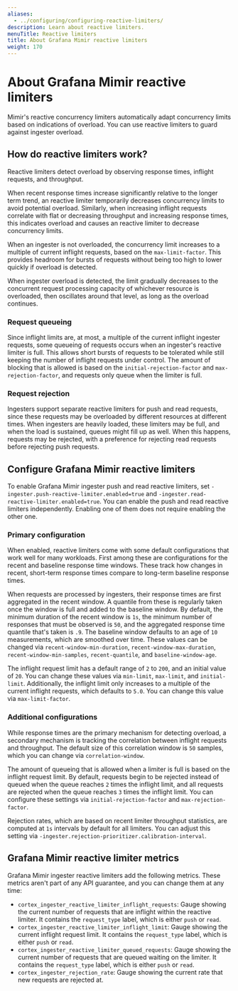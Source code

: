 ```yaml
---
aliases:
  - ../configuring/configuring-reactive-limiters/
description: Learn about reactive limiters.
menuTitle: Reactive limiters
title: About Grafana Mimir reactive limiters
weight: 170
---
```


# About Grafana Mimir reactive limiters

Mimir's reactive concurrency limiters automatically adapt concurrency limits based on indications of overload. You can use reactive limiters to guard against ingester overload.

## How do reactive limiters work?

Reactive limiters detect overload by observing response times, inflight requests, and throughput.

When recent response times increase significantly relative to the longer term trend, an reactive limiter temporarily decreases concurrency limits to avoid potential overload. Similarly, when increasing inflight requests correlate with flat or decreasing throughput and increasing response times, this indicates overload and causes an reactive limiter to decrease concurrency limits.

When an ingester is not overloaded, the concurrency limit increases to a multiple of current inflight requests, based on the `max-limit-factor`. This provides headroom for bursts of requests without being too high to lower quickly if overload is detected.

When ingester overload is detected, the limit gradually decreases to the concurrent request processing capacity of whichever resource is overloaded, then oscillates around that level, as long as the overload continues.

### Request queueing

Since inflight limits are, at most, a multiple of the current inflight ingester requests, some queueing of requests occurs when an ingester's reactive limiter is full. This allows short bursts of requests to be tolerated while still keeping the number of inflight requests under control. The amount of blocking that is allowed is based on the `initial-rejection-factor` and `max-rejection-factor`, and requests only queue when the limiter is full.

### Request rejection

Ingesters support separate reactive limiters for push and read requests, since these requests may be overloaded by different resources at different times. When ingesters are heavily loaded, these limiters may be full, and when the load is sustained, queues might fill up as well. When this happens, requests may be rejected, with a preference for rejecting read requests before rejecting push requests.

## Configure Grafana Mimir reactive limiters

To enable Grafana Mimir ingester push and read reactive limiters, set `-ingester.push-reactive-limiter.enabled=true` and `-ingester.read-reactive-limiter.enabled=true`. You can enable the push and read reactive limiters independently. Enabling one of them does not require enabling the other one.

### Primary configuration

When enabled, reactive limiters come with some default configurations that work well for many workloads. First among these are configurations for the recent and baseline response time windows. These track how changes in recent, short-term response times compare to long-term baseline response times.

When requests are processed by ingesters, their response times are first aggregated in the recent window. A quantile from these is regularly taken once the window is full and added to the baseline window. By default, the minimum duration of the recent window is `1s`, the minimum number of responses that must be observed is `50`, and the aggregated response time quantile that's taken is `.9`. The baseline window defaults to an age of `10` measurements, which are smoothed over time. These values can be changed via `recent-window-min-duration`, `recent-window-max-duration`, `recent-window-min-samples`, `recent-quantile`, and `baseline-window-age`.

The inflight request limit has a default range of `2` to `200`, and an initial value of `20`. You can change these values via `min-limit`, `max-limit`, and `initial-limit`. Additionally, the inflight limit only increases to a multiple of the current inflight requests, which defaults to `5.0`. You can change this value via `max-limit-factor`.

### Additional configurations

While response times are the primary mechanism for detecting overload, a secondary mechanism is tracking the correlation between inflight requests and throughput. The default size of this correlation window is `50` samples, which you can change via `correlation-window`.

The amount of queueing that is allowed when a limiter is full is based on the inflight request limit. By default, requests begin to be rejected instead of queued when the queue reaches `2` times the inflight limit, and all requests are rejected when the queue reaches `3` times the inflight limit. You can configure these settings via `initial-rejection-factor` and `max-rejection-factor`.

Rejection rates, which are based on recent limiter throughput statistics, are computed at `1s` intervals by default for all limiters. You can adjust this setting via `-ingester.rejection-prioritizer.calibration-interval`.

## Grafana Mimir reactive limiter metrics

Grafana Mimir ingester reactive limiters add the following metrics. These metrics aren't part of any API guarantee, and you can change them at any time:

- `cortex_ingester_reactive_limiter_inflight_requests`: Gauge showing the current number of requests that are inflight within the reactive limiter. It contains the `request_type` label, which is either `push` or `read`.
- `cortex_ingester_reactive_limiter_inflight_limit`: Gauge showing the current inflight request limit. It contains the `request_type` label, which is either `push` or `read`.
- `cortex_ingester_reactive_limiter_queued_requests`: Gauge showing the current number of requests that are queued waiting on the limiter. It contains the `request_type` label, which is either `push` or `read`.
- `cortex_ingester_rejection_rate`: Gauge showing the current rate that new requests are rejected at.
